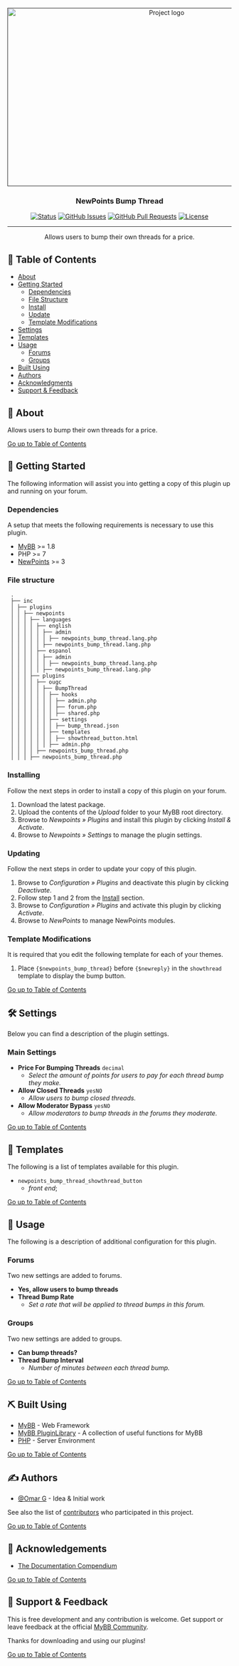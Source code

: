 <p align="center">
    <a href="" rel="noopener">
        <img width="700" height="400" src="https://github.com/user-attachments/assets/c5792e53-89c9-4fdf-a6aa-de96f244a1c0" alt="Project logo">
    </a>
</p>

<h3 align="center">NewPoints Bump Thread</h3>

<div align="center">

[![Status](https://img.shields.io/badge/status-active-success.svg)]()
[![GitHub Issues](https://img.shields.io/github/issues/OUGC-Network/NewPoints--Bump-Thread.svg)](./issues)
[![GitHub Pull Requests](https://img.shields.io/github/issues-pr/OUGC-OUGC-Network/NewPoints--Bump-Thread.svg)](./pulls)
[![License](https://img.shields.io/badge/license-GPL-blue)](/LICENSE)

</div>

---

<p align="center"> Allows users to bump their own threads for a price.
    <br> 
</p>

## 📜 Table of Contents <a name = "table_of_contents"></a>

- [About](#about)
- [Getting Started](#getting_started)
    - [Dependencies](#dependencies)
    - [File Structure](#file_structure)
    - [Install](#install)
    - [Update](#update)
    - [Template Modifications](#template_modifications)
- [Settings](#settings)
- [Templates](#templates)
- [Usage](#usage)
    - [Forums](#usage_forums)
    - [Groups](#usage_groups)
- [Built Using](#built_using)
- [Authors](#authors)
- [Acknowledgments](#acknowledgement)
- [Support & Feedback](#support)

## 🚀 About <a name = "about"></a>

Allows users to bump their own threads for a price.

[Go up to Table of Contents](#table_of_contents)

## 📍 Getting Started <a name = "getting_started"></a>

The following information will assist you into getting a copy of this plugin up and running on your forum.

### Dependencies <a name = "dependencies"></a>

A setup that meets the following requirements is necessary to use this plugin.

- [MyBB](https://mybb.com/) >= 1.8
- PHP >= 7
- [NewPoints](https://github.com/OUGC-Network/NewPoints) >= 3

### File structure <a name = "file_structure"></a>

  ```
   .
   ├── inc
   │ ├── plugins
   │ │ ├── newpoints
   │ │ │ ├── languages
   │ │ │ │ ├── english
   │ │ │ │ │ ├── admin
   │ │ │ │ │ │ ├── newpoints_bump_thread.lang.php
   │ │ │ │ │ ├── newpoints_bump_thread.lang.php
   │ │ │ │ ├── espanol
   │ │ │ │ │ ├── admin
   │ │ │ │ │ │ ├── newpoints_bump_thread.lang.php
   │ │ │ │ │ ├── newpoints_bump_thread.lang.php
   │ │ │ ├── plugins
   │ │ │ │ ├── ougc
   │ │ │ │ │ ├── BumpThread
   │ │ │ │ │ │ ├── hooks
   │ │ │ │ │ │ │ ├── admin.php
   │ │ │ │ │ │ │ ├── forum.php
   │ │ │ │ │ │ │ ├── shared.php
   │ │ │ │ │ │ ├── settings
   │ │ │ │ │ │ │ ├── bump_thread.json
   │ │ │ │ │ │ ├── templates
   │ │ │ │ │ │ │ ├── showthread_button.html
   │ │ │ │ │ │ ├── admin.php
   │ │ │ │ ├── newpoints_bump_thread.php
   │ │ │ ├── newpoints_bump_thread.php
   ```

### Installing <a name = "install"></a>

Follow the next steps in order to install a copy of this plugin on your forum.

1. Download the latest package.
2. Upload the contents of the _Upload_ folder to your MyBB root directory.
3. Browse to _Newpoints » Plugins_ and install this plugin by clicking _Install & Activate_.
4. Browse to _Newpoints » Settings_ to manage the plugin settings.

### Updating <a name = "update"></a>

Follow the next steps in order to update your copy of this plugin.

1. Browse to _Configuration » Plugins_ and deactivate this plugin by clicking _Deactivate_.
2. Follow step 1 and 2 from the [Install](#install) section.
3. Browse to _Configuration » Plugins_ and activate this plugin by clicking _Activate_.
4. Browse to _NewPoints_ to manage NewPoints modules.

### Template Modifications <a name = "template_modifications"></a>

It is required that you edit the following template for each of your themes.

1. Place `{$newpoints_bump_thread}` before `{$newreply}` in the `showthread` template to display the bump button.

[Go up to Table of Contents](#table_of_contents)

## 🛠 Settings <a name = "settings"></a>

Below you can find a description of the plugin settings.

### Main Settings

- **Price For Bumping Threads** `decimal`
    - _Select the amount of points for users to pay for each thread bump they make._
- **Allow Closed Threads** `yesNO`
    - _Allow users to bump closed threads._
- **Allow Moderator Bypass** `yesNO`
    - _Allow moderators to bump threads in the forums they moderate._

[Go up to Table of Contents](#table_of_contents)

## 📐 Templates <a name = "templates"></a>

The following is a list of templates available for this plugin.

- `newpoints_bump_thread_showthread_button`
    - _front end_;

[Go up to Table of Contents](#table_of_contents)

## 📖 Usage <a name="usage"></a>

The following is a description of additional configuration for this plugin.

### Forums <a name="usage_forums"></a>

Two new settings are added to forums.

- **Yes, allow users to bump threads**
- **Thread Bump Rate**
    - _Set a rate that will be applied to thread bumps in this forum._

### Groups <a name="usage_groups"></a>

Two new settings are added to groups.

- **Can bump threads?**
- **Thread Bump Interval**
    - _Number of minutes between each thread bump._

[Go up to Table of Contents](#table_of_contents)

## ⛏ Built Using <a name = "built_using"></a>

- [MyBB](https://mybb.com/) - Web Framework
- [MyBB PluginLibrary](https://github.com/frostschutz/MyBB-PluginLibrary) - A collection of useful functions for MyBB
- [PHP](https://www.php.net/) - Server Environment

[Go up to Table of Contents](#table_of_contents)

## ✍️ Authors <a name = "authors"></a>

- [@Omar G](https://github.com/Sama34) - Idea & Initial work

See also the list of [contributors](https://github.com/OUGC-Network/NewPoints--Bump-Thread/contributors) who
participated in
this
project.

[Go up to Table of Contents](#table_of_contents)

## 🎉 Acknowledgements <a name = "acknowledgement"></a>

- [The Documentation Compendium](https://github.com/kylelobo/The-Documentation-Compendium)

[Go up to Table of Contents](#table_of_contents)

## 🎈 Support & Feedback <a name="support"></a>

This is free development and any contribution is welcome. Get support or leave feedback at the
official [MyBB Community](https://community.mybb.com/thread-159249.html).

Thanks for downloading and using our plugins!

[Go up to Table of Contents](#table_of_contents)